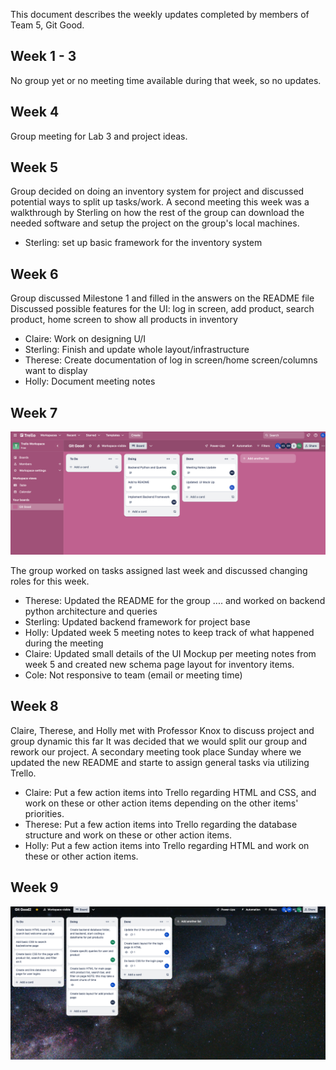 This document describes the weekly updates completed by members of Team 5, Git Good.

## Week 1 - 3
No group yet or no meeting time available during that week, so no updates.

## Week 4
Group meeting for Lab 3 and project ideas.

## Week 5
Group decided on doing an inventory system for project and discussed potential ways to split up tasks/work.
A second meeting this week was a walkthrough by Sterling on how the rest of the group can download the needed software and setup the project on the group's local machines.
- Sterling: set up basic framework for the inventory system

## Week 6
Group discussed Milestone 1 and filled in the answers on the README file
Discussed possible features for the UI: log in screen, add product, search product, home screen to show all products in inventory
- Claire: Work on designing U/I
- Sterling: Finish and update whole layout/infrastructure
- Therese: Create documentation of log in screen/home screen/columns want to display
- Holly: Document meeting notes 


## Week 7 
![image](./images/Week6.png)

The group worked on tasks assigned last week and discussed changing roles for this week.
- Therese: Updated the README for the group .... and worked on backend python architecture and queries
- Sterling: Updated backend framework for project base
- Holly: Updated week 5 meeting notes to keep track of what happened during the meeting
- Claire: Updated small details of the UI Mockup per meeting notes from week 5 and created new schema page layout for inventory items.
- Cole: Not responsive to team (email or meeting time)

## Week 8
Claire, Therese, and Holly met with Professor Knox to discuss project and group dynamic this far
It was decided that we would split our group and rework our project. A secondary meeting took place Sunday where we updated the new README and starte to assign general tasks via utilizing Trello.
- Claire: Put a few action items into Trello regarding HTML and CSS, and work on these or other action items depending on the other items' priorities.
- Therese: Put a few action items into Trello regarding the database structure and work on these or other action items.
- Holly: Put a few action items into Trello regarding HTML and work on these or other action items.
 
## Week 9
![image](./images/Week9.png)
